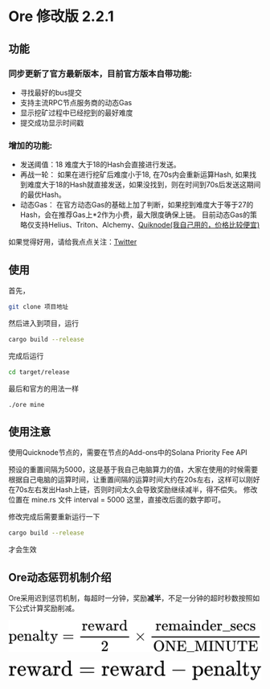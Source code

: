 # Ore 修改版 2.2.1

## 功能

### 同步更新了官方最新版本，目前官方版本自带功能:
* 寻找最好的bus提交
* 支持主流RPC节点服务商的动态Gas
* 显示挖矿过程中已经挖到的最好难度
* 提交成功显示时间戳

### 增加的功能:
* 发送阈值：18   难度大于18的Hash会直接进行发送。
* 再战一轮： 如果在进行挖矿后难度小于18, 在70s内会重新运算Hash, 如果找到难度大于18的Hash就直接发送，如果没找到，则在时间到70s后发送这期间的最优Hash。
* 动态Gas： 在官方动态Gas的基础上加了判断，如果挖到难度大于等于27的Hash，会在推荐Gas上*2作为小费，最大限度确保上链。 目前动态Gas的策略仅支持Helius、Triton、Alchemy、[Quiknode(我自己用的，价格比较便宜)](https://www.quicknode.com/?via=yt)

如果觉得好用，请给我点点关注：[Twitter](https://x.com/YTDiscovery921)

## 使用

首先，
```sh
git clone 项目地址
```

然后进入到项目，运行
```sh
cargo build --release
```

完成后运行
```sh
cd target/release
```

最后和官方的用法一样
```sh
./ore mine 
```
## 使用注意
使用Quicknode节点的，需要在节点的Add-ons中的Solana Priority Fee API

预设的重置间隔为5000，这是基于我自己电脑算力的值，大家在使用的时候需要根据自己电脑的运算时间，让重置间隔的运算时间大约在20s左右，这样可以刚好在70s左右发出Hash上链，否则时间太久会导致奖励继续减半，得不偿失。
修改位置在 mine.rs 文件 interval = 5000 这里，直接改后面的数字即可。

修改完成后需要重新运行一下
```sh
cargo build --release
```
才会生效

## Ore动态惩罚机制介绍

Ore采用迟到惩罚机制，每超时一分钟，奖励**减半**，不足一分钟的超时秒数按照如下公式计算奖励削减。

![惩罚](./formula/QianJianTec1723374388895.jpg)

![最后奖励](./formula/QianJianTec1723374376193.jpg)



